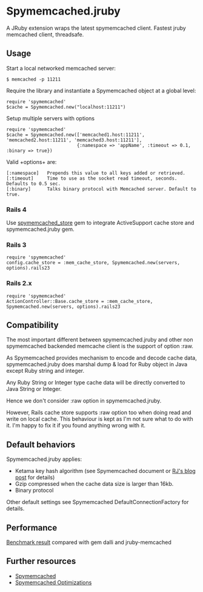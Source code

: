 # Spymemcached.jruby

A JRuby extension wraps the latest spymemcached client.
Fastest jruby memcached client, threadsafe.

## Usage

Start a local networked memcached server:

    $ memcached -p 11211

Require the library and instantiate a Spymemcached object at a global level:

    require 'spymemcached'
    $cache = Spymemcached.new("localhost:11211")

Setup multiple servers with options

    require 'spymemcached'
    $cache = Spymemcached.new(['memcached1.host:11211', 'memcached2.host:11211', 'memcached3.host:11211'],
                              {:namespace => 'appName', :timeout => 0.1, :binary => true})

Valid +options+ are:

    [:namespace]   Prepends this value to all keys added or retrieved.
    [:timeout]     Time to use as the socket read timeout, seconds.  Defaults to 0.5 sec.
    [:binary]      Talks binary protocol with Memcached server. Default to true.

### Rails 4

Use [spymemcached_store](https://github.com/ThoughtWorksStudios/spymemcached_store) gem to integrate ActiveSupport cache store and spymemcached.jruby gem.

### Rails 3

    require 'spymemcached'
    config.cache_store = :mem_cache_store, Spymemcached.new(servers, options).rails23

### Rails 2.x

    require 'spymemcached'
    ActionController::Base.cache_store = :mem_cache_store, Spymemcached.new(servers, options).rails23

## Compatibility

The most important different between spymemcached.jruby and other non spymemcached backended memcache client is the support of option :raw.

As Spymemcached provides mechanism to encode and decode cache data, spymemcached.jruby does marshal dump & load for Ruby object in Java except Ruby string and integer.

Any Ruby String or Integer type cache data will be directly converted to Java String or Integer.

Hence we don't consider :raw option in spymemcached.jruby.

However, Rails cache store supports :raw option too when doing read and write on local cache.
This behaviour is kept as I'm not sure what to do with it. I'm happy to fix it if you found anything wrong with it.

## Default behaviors

Spymemcached.jruby applies:

* Ketama key hash algorithm (see Spymemcached document or [RJ's blog post](http://www.last.fm/user/RJ/journal/2007/04/10/392555/) for details)
* Gzip compressed when the cache data size is larger than 16kb.
* Binary protocol

Other default settings see Spymemcached DefaultConnectionFactory for details.

## Performance

[Benchmark result](https://github.com/ThoughtWorksStudios/memcached-client-benchmark) compared with gem dalli and jruby-memcached

## Further resources

* [Spymemcached](https://code.google.com/p/spymemcached/)
* [Spymemcached Optimizations](https://code.google.com/p/spymemcached/wiki/Optimizations)
